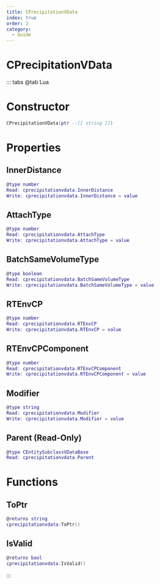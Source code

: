 ```yaml
---
title: CPrecipitationVData
index: true
order: 2
category:
  - Guide
---
```


# CPrecipitationVData

::: tabs
@tab Lua
# Constructor
```lua
CPrecipitationVData(ptr --[[ string ]])
```
# Properties
## InnerDistance 
```lua
@type number
Read: cprecipitationvdata.InnerDistance
Write: cprecipitationvdata.InnerDistance = value
```
## AttachType 
```lua
@type number
Read: cprecipitationvdata.AttachType
Write: cprecipitationvdata.AttachType = value
```
## BatchSameVolumeType 
```lua
@type boolean
Read: cprecipitationvdata.BatchSameVolumeType
Write: cprecipitationvdata.BatchSameVolumeType = value
```
## RTEnvCP 
```lua
@type number
Read: cprecipitationvdata.RTEnvCP
Write: cprecipitationvdata.RTEnvCP = value
```
## RTEnvCPComponent 
```lua
@type number
Read: cprecipitationvdata.RTEnvCPComponent
Write: cprecipitationvdata.RTEnvCPComponent = value
```
## Modifier 
```lua
@type string
Read: cprecipitationvdata.Modifier
Write: cprecipitationvdata.Modifier = value
```
## Parent (Read-Only)
```lua
@type CEntitySubclassVDataBase
Read: cprecipitationvdata.Parent
```
# Functions
## ToPtr
```lua
@returns string
cprecipitationvdata:ToPtr()
```
## IsValid
```lua
@returns bool
cprecipitationvdata:IsValid()
```

:::